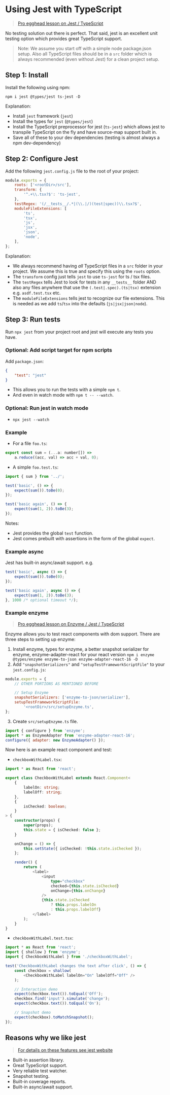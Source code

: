 # Using Jest with TypeScript

> [Pro egghead lesson on Jest / TypeScript](https://egghead.io/lessons/typescript-getting-started-with-jest-using-typescript)

No testing solution out there is perfect. That said, jest is an excellent unit testing option which provides great TypeScript support.

> Note: We assume you start off with a simple node package.json setup. Also all TypeScript files should be in a `src` folder which is always recommended (even without Jest) for a clean project setup.

## Step 1: Install

Install the following using npm:

```shell
npm i jest @types/jest ts-jest -D
```

Explanation:

-   Install `jest` framework (`jest`)
-   Install the types for `jest` (`@types/jest`)
-   Install the TypeScript preprocessor for jest (`ts-jest`) which allows jest to transpile TypeScript on the fly and have source-map support built in.
-   Save all of these to your dev dependencies (testing is almost always a npm dev-dependency)

## Step 2: Configure Jest

Add the following `jest.config.js` file to the root of your project:

```js
module.exports = {
    roots: ['<rootDir>/src'],
    transform: {
        '^.+\\.tsx?$': 'ts-jest',
    },
    testRegex: '(/__tests__/.*|(\\.|/)(test|spec))\\.tsx?$',
    moduleFileExtensions: [
        'ts',
        'tsx',
        'js',
        'jsx',
        'json',
        'node',
    ],
};
```

Explanation:

-   We always recommend having _all_ TypeScript files in a `src` folder in your project. We assume this is true and specify this using the `roots` option.
-   The `transform` config just tells `jest` to use `ts-jest` for ts / tsx files.
-   The `testRegex` tells Jest to look for tests in any `__tests__` folder AND also any files anywhere that use the `(.test|.spec).(ts|tsx)` extension e.g. `asdf.test.tsx` etc.
-   The `moduleFileExtensions` tells jest to recognize our file extensions. This is needed as we add `ts`/`tsx` into the defaults (`js|jsx|json|node`).

## Step 3: Run tests

Run `npx jest` from your project root and jest will execute any tests you have.

### Optional: Add script target for npm scripts

Add `package.json`:

```json
{
    "test": "jest"
}
```

-   This allows you to run the tests with a simple `npm t`.
-   And even in watch mode with `npm t -- --watch`.

### Optional: Run jest in watch mode

-   `npx jest --watch`

### Example

-   For a file `foo.ts`:

```js
export const sum = (...a: number[]) =>
    a.reduce((acc, val) => acc + val, 0);
```

-   A simple `foo.test.ts`:

```js
import { sum } from '../';

test('basic', () => {
    expect(sum()).toBe(0);
});

test('basic again', () => {
    expect(sum(1, 2)).toBe(3);
});
```

Notes:

-   Jest provides the global `test` function.
-   Jest comes prebuilt with assertions in the form of the global `expect`.

### Example async

Jest has built-in async/await support. e.g.

```js
test('basic', async () => {
    expect(sum()).toBe(0);
});

test('basic again', async () => {
    expect(sum(1, 2)).toBe(3);
}, 1000 /* optional timeout */);
```

### Example enzyme

> [Pro egghead lesson on Enzyme / Jest / TypeScript](https://egghead.io/lessons/react-test-react-components-and-dom-using-enzyme)

Enzyme allows you to test react components with dom support. There are three steps to setting up enzyme:

1. Install enzyme, types for enzyme, a better snapshot serializer for enzyme, enzyme-adapter-react for your react version `npm i enzyme @types/enzyme enzyme-to-json enzyme-adapter-react-16 -D`
2. Add `"snapshotSerializers"` and `"setupTestFrameworkScriptFile"` to your `jest.config.js`:

```js
module.exports = {
    // OTHER PORTIONS AS MENTIONED BEFORE

    // Setup Enzyme
    snapshotSerializers: ['enzyme-to-json/serializer'],
    setupTestFrameworkScriptFile:
        '<rootDir>/src/setupEnzyme.ts',
};
```

3. Create `src/setupEnzyme.ts` file.

```js
import { configure } from 'enzyme';
import * as EnzymeAdapter from 'enzyme-adapter-react-16';
configure({ adapter: new EnzymeAdapter() });
```

Now here is an example react component and test:

-   `checkboxWithLabel.tsx`:

```ts
import * as React from 'react';

export class CheckboxWithLabel extends React.Component<
    {
        labelOn: string;
        labelOff: string;
    },
    {
        isChecked: boolean;
    }
> {
    constructor(props) {
        super(props);
        this.state = { isChecked: false };
    }

    onChange = () => {
        this.setState({ isChecked: !this.state.isChecked });
    };

    render() {
        return (
            <label>
                <input
                    type="checkbox"
                    checked={this.state.isChecked}
                    onChange={this.onChange}
                />
                {this.state.isChecked
                    ? this.props.labelOn
                    : this.props.labelOff}
            </label>
        );
    }
}
```

-   `checkboxWithLabel.test.tsx`:

```ts
import * as React from 'react';
import { shallow } from 'enzyme';
import { CheckboxWithLabel } from './checkboxWithLabel';

test('CheckboxWithLabel changes the text after click', () => {
    const checkbox = shallow(
        <CheckboxWithLabel labelOn="On" labelOff="Off" />
    );

    // Interaction demo
    expect(checkbox.text()).toEqual('Off');
    checkbox.find('input').simulate('change');
    expect(checkbox.text()).toEqual('On');

    // Snapshot demo
    expect(checkbox).toMatchSnapshot();
});
```

## Reasons why we like jest

> [For details on these features see jest website](http://facebook.github.io/jest/)

-   Built-in assertion library.
-   Great TypeScript support.
-   Very reliable test watcher.
-   Snapshot testing.
-   Built-in coverage reports.
-   Built-in async/await support.

